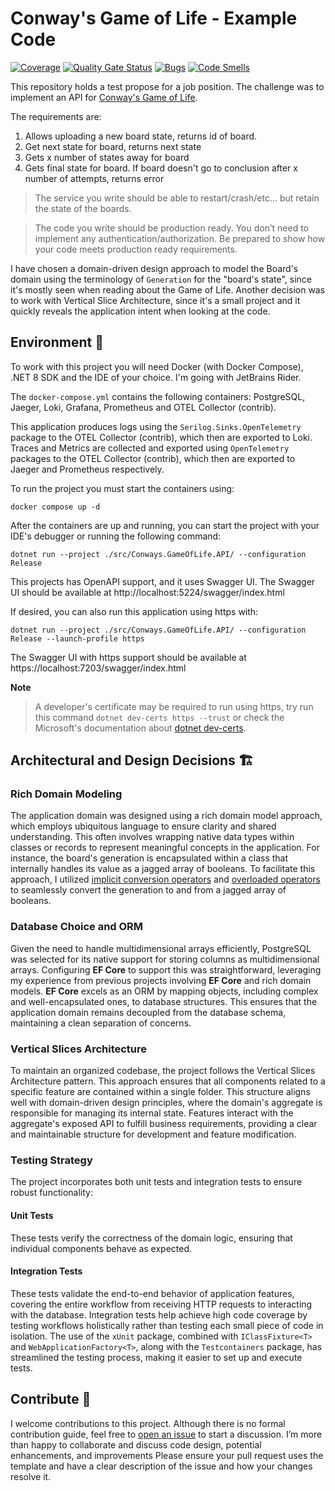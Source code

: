 # Conway's Game of Life - Example Code

[![Coverage](https://sonarcloud.io/api/project_badges/measure?project=lgcmotta_conways-game-of-life&metric=coverage)](https://sonarcloud.io/summary/new_code?id=lgcmotta_conways-game-of-life)
[![Quality Gate Status](https://sonarcloud.io/api/project_badges/measure?project=lgcmotta_conways-game-of-life&metric=alert_status)](https://sonarcloud.io/summary/new_code?id=lgcmotta_conways-game-of-life)
[![Bugs](https://sonarcloud.io/api/project_badges/measure?project=lgcmotta_conways-game-of-life&metric=bugs)](https://sonarcloud.io/summary/new_code?id=lgcmotta_conways-game-of-life)
[![Code Smells](https://sonarcloud.io/api/project_badges/measure?project=lgcmotta_conways-game-of-life&metric=code_smells)](https://sonarcloud.io/summary/new_code?id=lgcmotta_conways-game-of-life)

This repository holds a test propose for a job position. The challenge was to implement an API for [Conway's Game of Life](https://en.wikipedia.org/wiki/Conway%27s_Game_of_Life).

The requirements are:

1. Allows uploading a new board state, returns id of board. 
2. Get next state for board, returns next state
3. Gets x number of states away for board
4. Gets final state for board. If board doesn't go to conclusion after x number of attempts, returns
   error

> The service you write should be able to restart/crash/etc... but retain the state of the boards.

> The code you write should be production ready. You don’t need to implement any
authentication/authorization. Be prepared to show how your code meets production ready
requirements.

I have chosen a domain-driven design approach to model the Board's domain using the terminology of `Generation` for the "board's state", since it's mostly seen when reading about the Game of Life.
Another decision was to work with Vertical Slice Architecture, since it's a small project and it quickly reveals the application intent when looking at the code.

## Environment :whale:

To work with this project you will need Docker (with Docker Compose), .NET 8 SDK and the IDE of your choice. I'm going with JetBrains Rider.

The `docker-compose.yml` contains the following containers: PostgreSQL, Jaeger, Loki, Grafana, Prometheus and OTEL Collector (contrib).

This application produces logs using the `Serilog.Sinks.OpenTelemetry` package to the OTEL Collector (contrib), which then are exported to Loki.
Traces and Metrics are collected and exported using `OpenTelemetry` packages to the OTEL Collector (contrib), which then are exported to Jaeger and Prometheus respectively.

To run the project you must start the containers using:

```shell
docker compose up -d
```

After the containers are up and running, you can start the project with your IDE's debugger or running the following command:

```shell
dotnet run --project ./src/Conways.GameOfLife.API/ --configuration Release
```

This projects has OpenAPI support, and it uses Swagger UI. The Swagger UI should be available at http://localhost:5224/swagger/index.html

If desired, you can also run this application using https with:

```shell
dotnet run --project ./src/Conways.GameOfLife.API/ --configuration Release --launch-profile https
```

The Swagger UI with https support should be available at https://localhost:7203/swagger/index.html

**Note**

> A developer's certificate may be required to run using https, try run this command `dotnet dev-certs https --trust` or 
> check the Microsoft's documentation about [dotnet dev-certs](https://learn.microsoft.com/en-us/dotnet/core/tools/dotnet-dev-certs). 

## Architectural and Design Decisions :building_construction:

### Rich Domain Modeling
The application domain was designed using a rich domain model approach, which employs ubiquitous language to ensure clarity and shared understanding. 
This often involves wrapping native data types within classes or records to represent meaningful concepts in the application. 
For instance, the board's generation is encapsulated within a class that internally handles its value as a jagged array of booleans. 
To facilitate this approach, I utilized [implicit conversion operators](https://learn.microsoft.com/en-us/dotnet/csharp/language-reference/operators/user-defined-conversion-operators) 
and [overloaded operators](https://learn.microsoft.com/en-us/dotnet/csharp/language-reference/operators/operator-overloading) to seamlessly convert the generation to and from a jagged array of booleans.

### Database Choice and ORM
Given the need to handle multidimensional arrays efficiently, PostgreSQL was selected for its native support for storing columns as multidimensional arrays. 
Configuring **EF Core** to support this was straightforward, leveraging my experience from previous projects involving **EF Core** and rich domain models. 
**EF Core** excels as an ORM by mapping objects, including complex and well-encapsulated ones, to database structures. 
This ensures that the application domain remains decoupled from the database schema, maintaining a clean separation of concerns.

### Vertical Slices Architecture
To maintain an organized codebase, the project follows the Vertical Slices Architecture pattern. 
This approach ensures that all components related to a specific feature are contained within a single folder. 
This structure aligns well with domain-driven design principles, where the domain's aggregate is responsible for managing its internal state. 
Features interact with the aggregate's exposed API to fulfill business requirements, providing a clear and maintainable structure for development and feature modification.

### Testing Strategy
The project incorporates both unit tests and integration tests to ensure robust functionality:

#### Unit Tests 

These tests verify the correctness of the domain logic, ensuring that individual components behave as expected.

#### Integration Tests 

These tests validate the end-to-end behavior of application features, covering the entire workflow from receiving HTTP requests to interacting with the database. 
Integration tests help achieve high code coverage by testing workflows holistically rather than testing each small piece of code in isolation.
The use of the `xUnit` package, combined with `IClassFixture<T>` and `WebApplicationFactory<T>`, along with the `Testcontainers` package, 
has streamlined the testing process, making it easier to set up and execute tests.

## Contribute :wave:

I welcome contributions to this project. Although there is no formal contribution guide, 
feel free to [open an issue](https://github.com/lgcmotta/conways-game-of-life/issues/new) to start a discussion. 
I’m more than happy to collaborate and discuss code design, potential enhancements, and improvements
Please ensure your pull request uses the template and have a clear description of the issue and how your changes resolve it.